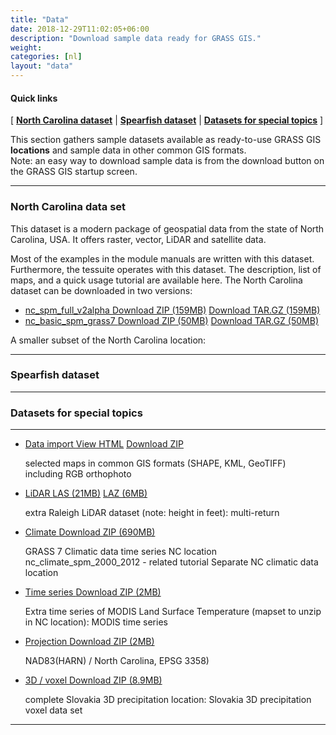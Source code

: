 ```yaml
---
title: "Data"
date: 2018-12-29T11:02:05+06:00
description: "Download sample data ready for GRASS GIS."
weight: 
categories: [nl]
layout: "data"
---
```


  
#### Quick links

[ [**North Carolina dataset**](#NorthCarolinaDataset) | [**Spearfish dataset**](#SpearFishDataset) | [**Datasets for special topics**](#SpecialTopicDatasets) ]

<div class="alert rounded-0 alert-default">
<i class="fa fa-arrow-right"></i> This section gathers sample datasets available as ready-to-use GRASS GIS <b>locations</b> and sample data in other common GIS formats.

</div>

<div class="alert rounded-0 alert-default">
<i class="fa fa-arrow-right"></i> Note: an easy way to download sample data is from the download button on the GRASS GIS startup screen.
</div>

<hr>

### <a name="NorthCarolinaDataset"></a> North Carolina data set

This dataset is a modern package of geospatial data from the state of North Carolina, USA. It offers raster, vector, LiDAR and satellite data.

Most of the examples in the module manuals are written with this dataset. Furthermore, the tessuite operates with this dataset.
The description, list of maps, and a quick usage tutorial are available here.
The North Carolina dataset can be downloaded in two versions:
<ul id="links" class="list-unstyled version">
 <li>
  <span class="mwl"><a href="http://fatra.cnr.ncsu.edu/data/nc_spm_full_v2alpha.zip " target="_blank"> nc_spm_full_v2alpha </a></span>
  <a href="http://fatra.cnr.ncsu.edu/data/nc_spm_full_v2alpha.zip" class="inl btn btn-primary" target="_blank">Download ZIP (159MB)</a>
  <a href="http://fatra.cnr.ncsu.edu/data/nc_spm_full_v2alpha2.tar.gz" class="inl btn btn-secondary">Download TAR.GZ (159MB)</a>
  </li>
   <li>
  <span class="mwl"><a href="https://grass.osgeo.org/sampledata/north_carolina/nc_basic_spm_grass7.zip" target="_blank"> nc_basic_spm_grass7 </a></span>
  <a href="https://grass.osgeo.org/sampledata/north_carolina/nc_basic_spm_grass7.zip" class="inl btn btn-primary" target="_blank">Download ZIP  (50MB)</a>
  <a href="https://grass.osgeo.org/sampledata/north_carolina/nc_basic_spm_grass7.tar.gz" class="inl btn btn-secondary">Download TAR.GZ  (50MB)</a>
  </li>
</ul>
A smaller subset of the North Carolina location:
<hr>


### <a name="SpearFishDataset"></a> Spearfish dataset
<hr>


### <a name="SpecialTopicDatasets"></a> Datasets for special topics
<hr>

<ul id="links" class="list-unstyled version">
 <li>
  <span class="mwl"><a href="https://grass.osgeo.org/grass79/manuals/index.html " target="_blank"> Data import </a></span>
  <a href="https://grass.osgeo.org/grass79/manuals/index.html" class="inl btn btn-primary" target="_blank">View HTML</a> <a href="#" class="inl btn btn-secondary">Download ZIP</a>
  <p>selected maps in common GIS formats (SHAPE, KML, GeoTIFF) including RGB orthophoto</p>
  </li>
   <li>
  <span class="mwl"><a href="https://grass.osgeo.org/grass78/manuals/index.html " target="_blank"> LiDAR </a></span>
  <a href="https://grass.osgeo.org/grass78/manuals/index.html" class="inl btn btn-primary" target="_blank">LAS (21MB)</a> <a href="#" class="inl btn btn-secondary">LAZ (6MB)</a>
  <p>extra Raleigh LiDAR dataset (note: height in feet):  multi-return</p>
  </li>
   <li>
  <span class="mwl"><a href="https://grass.osgeo.org/grass78/manuals/index.html " target="_blank"> Climate </a></span>
  <a href="https://grass.osgeo.org/grass78/manuals/index.html" class="inl btn btn-primary" target="_blank">Download ZIP (690MB)</a>
  <p>GRASS 7 Climatic data time series NC location nc_climate_spm_2000_2012 - related tutorial Separate NC climatic data location</p>
  </li>
   <li>
  <span class="mwl"><a href="https://grass.osgeo.org/grass78/manuals/index.html " target="_blank"> Time series </a></span>
  <a href="https://grass.osgeo.org/grass78/manuals/index.html" class="inl btn btn-primary" target="_blank">Download ZIP (2MB)</a>
  <p>Extra time series of MODIS Land Surface Temperature (mapset to unzip in NC location): MODIS time series</p>
  </li>
   <li>
  <span class="mwl"><a href="https://grass.osgeo.org/grass78/manuals/index.html " target="_blank"> Projection </a></span>
  <a href="https://grass.osgeo.org/grass78/manuals/index.html" class="inl btn btn-primary" target="_blank">Download ZIP (2MB)</a>
  <p>NAD83(HARN) / North Carolina, EPSG 3358)</p>
  </li>
   <li>
  <span class="mwl"><a href="https://grass.osgeo.org/grass78/manuals/index.html " target="_blank"> 3D / voxel </a></span>
  <a href="https://grass.osgeo.org/grass78/manuals/index.html" class="inl btn btn-primary" target="_blank">Download ZIP (8.9MB)</a>
  <p>complete Slovakia 3D precipitation location: Slovakia 3D precipitation voxel data set</p>
  </li>
</ul>

<hr>
